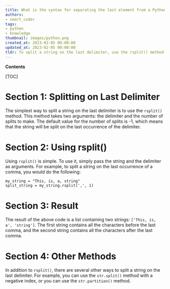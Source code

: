 ```yaml
---
title: What is the syntax for separating the last element from a Python string using a delimiter?
authors:
- smart_coder
tags:
- python
- knowledge
thumbnail: images/python.png
created_at: 2023-02-05 00:00:00
updated_at: 2023-02-05 00:00:00
tldr: To split a string on the last delimiter, use the rsplit() method with the maxsplit parameter set to 1.
---
```


**Contents**

[TOC]

# Section 1: Splitting on Last Delimiter
The simplest way to split a string on the last delimiter is to use the `rsplit()` method. This method takes two arguments: the delimiter and the number of splits to make. The default value for the number of splits is -1, which means that the string will be split on the last occurrence of the delimiter.

# Section 2: Using rsplit()
Using `rsplit()` is simple. To use it, simply pass the string and the delimiter as arguments. For example, to split a string on the last occurrence of a comma, you would do the following:

```
my_string = "This, is, a, string"
split_string = my_string.rsplit(',', 1)
```

# Section 3: Result
The result of the above code is a list containing two strings: `['This, is, a', 'string']`. The first string contains all the characters before the last comma, and the second string contains all the characters after the last comma.

# Section 4: Other Methods
In addition to `rsplit()`, there are several other ways to split a string on the last delimiter. For example, you can use the `str.split()` method with a negative index, or you can use the `str.partition()` method.
